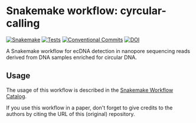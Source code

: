 # Snakemake workflow: cyrcular-calling

[![Snakemake](https://img.shields.io/badge/snakemake-≥6.15.0-brightgreen.svg)](https://snakemake.github.io)
[![Tests](https://github.com/snakemake-workflows/cyrcular-calling/actions/workflows/main.yaml/badge.svg)](https://github.com/snakemake-workflows/cyrcular-calling/actions/workflows/main.yaml)
[![Conventional Commits](https://img.shields.io/badge/Conventional%20Commits-1.0.0-%23FE5196?logo=conventionalcommits&logoColor=white)](https://conventionalcommits.org)
[![DOI](https://zenodo.org/badge/DOI/10.5281/zenodo.7863209.svg)](https://doi.org/10.5281/zenodo.7863209)

A Snakemake workflow for ecDNA detection in nanopore sequencing reads derived from DNA samples enriched for circular DNA.


## Usage

The usage of this workflow is described in the [Snakemake Workflow Catalog](https://snakemake.github.io/snakemake-workflow-catalog/?usage=snakemake-workflows%2Fcyrcular-calling).

If you use this workflow in a paper, don't forget to give credits to the authors by citing the URL of this (original) repository.
